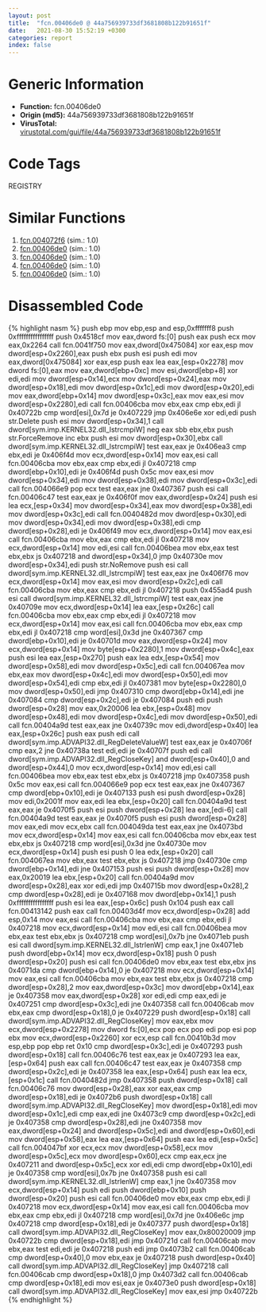 ```yaml
---
layout: post
title:  "fcn.00406de0 @ 44a756939733df3681808b122b91651f"
date:   2021-08-30 15:52:19 +0300
categories: report
index: false
---
```


# Generic Information
- **Function:** fcn.00406de0
- **Origin (md5):** 44a756939733df3681808b122b91651f
- **VirusTotal:** [virustotal.com/gui/file/44a756939733df3681808b122b91651f][virustotal_ref]

# Code Tags
<span class="tag" id="REGISTRY">REGISTRY</span>


# Similar Functions

1. [fcn.004072f6][similar_1_ref] (sim.: 1.0)
2. [fcn.00406de0][similar_2_ref] (sim.: 1.0)
3. [fcn.00406de0][similar_3_ref] (sim.: 1.0)
4. [fcn.00406de0][similar_4_ref] (sim.: 1.0)
5. [fcn.00406de0][similar_5_ref] (sim.: 1.0)


# Disassembled Code

{% highlight nasm %}
push ebp
mov ebp,esp
and esp,0xfffffff8
push 0xffffffffffffffff
push 0x4518cf
mov eax,dword fs:[0]
push eax
push ecx
mov eax,0x2264
call fcn.0041f750
mov eax,dword[0x475084]
xor eax,esp
mov dword[esp+0x2260],eax
push ebx
push esi
push edi
mov eax,dword[0x475084]
xor eax,esp
push eax
lea eax,[esp+0x2278]
mov dword fs:[0],eax
mov eax,dword[ebp+0xc]
mov esi,dword[ebp+8]
xor edi,edi
mov dword[esp+0x14],ecx
mov dword[esp+0x24],eax
mov dword[esp+0x18],edi
mov dword[esp+0x1c],edi
mov dword[esp+0x20],edi
mov eax,dword[ebp+0x14]
mov dword[esp+0x3c],eax
mov eax,esi
mov dword[esp+0x2280],edi
call fcn.00406cba
mov ebx,eax
cmp ebx,edi
jl 0x40722b
cmp word[esi],0x7d
je 0x407229
jmp 0x406e6e
xor edi,edi
push str.Delete
push esi
mov dword[esp+0x34],1
call dword[sym.imp.KERNEL32.dll_lstrcmpiW]
neg eax
sbb ebx,ebx
push str.ForceRemove
inc ebx
push esi
mov dword[esp+0x30],ebx
call dword[sym.imp.KERNEL32.dll_lstrcmpiW]
test eax,eax
je 0x406ea3
cmp ebx,edi
je 0x406f4d
mov ecx,dword[esp+0x14]
mov eax,esi
call fcn.00406cba
mov ebx,eax
cmp ebx,edi
jl 0x407218
cmp dword[ebp+0x10],edi
je 0x406f4d
push 0x5c
mov eax,esi
mov dword[esp+0x34],edi
mov dword[esp+0x38],edi
mov dword[esp+0x3c],edi
call fcn.004066e9
pop ecx
test eax,eax
jne 0x407367
push esi
call fcn.00406c47
test eax,eax
je 0x406f0f
mov eax,dword[esp+0x24]
push esi
lea ecx,[esp+0x34]
mov dword[esp+0x34],eax
mov dword[esp+0x38],edi
mov dword[esp+0x3c],edi
call fcn.0040482d
mov dword[esp+0x30],edi
mov dword[esp+0x34],edi
mov dword[esp+0x38],edi
cmp dword[esp+0x28],edi
je 0x406f49
mov ecx,dword[esp+0x14]
mov eax,esi
call fcn.00406cba
mov ebx,eax
cmp ebx,edi
jl 0x407218
mov ecx,dword[esp+0x14]
mov edi,esi
call fcn.00406bea
mov ebx,eax
test ebx,ebx
js 0x407218
and dword[esp+0x34],0
jmp 0x40730e
mov dword[esp+0x34],edi
push str.NoRemove
push esi
call dword[sym.imp.KERNEL32.dll_lstrcmpiW]
test eax,eax
jne 0x406f76
mov ecx,dword[esp+0x14]
mov eax,esi
mov dword[esp+0x2c],edi
call fcn.00406cba
mov ebx,eax
cmp ebx,edi
jl 0x407218
push 0x455ad4
push esi
call dword[sym.imp.KERNEL32.dll_lstrcmpiW]
test eax,eax
jne 0x40709e
mov ecx,dword[esp+0x14]
lea eax,[esp+0x26c]
call fcn.00406cba
mov ebx,eax
cmp ebx,edi
jl 0x407218
mov ecx,dword[esp+0x14]
mov eax,esi
call fcn.00406cba
mov ebx,eax
cmp ebx,edi
jl 0x407218
cmp word[esi],0x3d
jne 0x407367
cmp dword[ebp+0x10],edi
je 0x40701d
mov eax,dword[esp+0x24]
mov ecx,dword[esp+0x14]
mov byte[esp+0x2280],1
mov dword[esp+0x4c],eax
push esi
lea eax,[esp+0x270]
push eax
lea edx,[esp+0x54]
mov dword[esp+0x58],edi
mov dword[esp+0x5c],edi
call fcn.004067ea
mov ebx,eax
mov dword[esp+0x4c],edi
mov dword[esp+0x50],edi
mov dword[esp+0x54],edi
cmp ebx,edi
jl 0x407381
mov byte[esp+0x2280],0
mov dword[esp+0x50],edi
jmp 0x407310
cmp dword[ebp+0x14],edi
jne 0x407084
cmp dword[esp+0x2c],edi
je 0x407084
push edi
push dword[esp+0x28]
mov eax,0x20006
lea ebx,[esp+0x48]
mov dword[esp+0x48],edi
mov dword[esp+0x4c],edi
mov dword[esp+0x50],edi
call fcn.00404a9d
test eax,eax
jne 0x40739c
mov edi,dword[esp+0x40]
lea eax,[esp+0x26c]
push eax
push edi
call dword[sym.imp.ADVAPI32.dll_RegDeleteValueW]
test eax,eax
je 0x40706f
cmp eax,2
jne 0x40738a
test edi,edi
je 0x40707f
push edi
call dword[sym.imp.ADVAPI32.dll_RegCloseKey]
and dword[esp+0x40],0
and dword[esp+0x44],0
mov ecx,dword[esp+0x14]
mov edi,esi
call fcn.00406bea
mov ebx,eax
test ebx,ebx
js 0x407218
jmp 0x407358
push 0x5c
mov eax,esi
call fcn.004066e9
pop ecx
test eax,eax
jne 0x407367
cmp dword[ebp+0x10],edi
je 0x407133
push esi
push dword[esp+0x28]
mov edi,0x2001f
mov eax,edi
lea ebx,[esp+0x20]
call fcn.00404a9d
test eax,eax
je 0x4070f5
push esi
push dword[esp+0x28]
lea eax,[edi-6]
call fcn.00404a9d
test eax,eax
je 0x4070f5
push esi
push dword[esp+0x28]
mov eax,edi
mov ecx,ebx
call fcn.004049da
test eax,eax
jne 0x4073bd
mov ecx,dword[esp+0x14]
mov eax,esi
call fcn.00406cba
mov ebx,eax
test ebx,ebx
js 0x407218
cmp word[esi],0x3d
jne 0x40730e
mov ecx,dword[esp+0x14]
push esi
push 0
lea edx,[esp+0x20]
call fcn.004067ea
mov ebx,eax
test ebx,ebx
js 0x407218
jmp 0x40730e
cmp dword[ebp+0x14],edi
jne 0x407153
push esi
push dword[esp+0x28]
mov eax,0x20019
lea ebx,[esp+0x20]
call fcn.00404a9d
mov dword[esp+0x28],eax
xor edi,edi
jmp 0x40715b
mov dword[esp+0x28],2
cmp dword[esp+0x28],edi
je 0x407168
mov dword[ebp+0x14],1
push 0xffffffffffffffff
push esi
lea eax,[esp+0x6c]
push 0x104
push eax
call fcn.00413142
push eax
call fcn.00403d4f
mov ecx,dword[esp+0x28]
add esp,0x14
mov eax,esi
call fcn.00406cba
mov ebx,eax
cmp ebx,edi
jl 0x407218
mov ecx,dword[esp+0x14]
mov edi,esi
call fcn.00406bea
mov ebx,eax
test ebx,ebx
js 0x407218
cmp word[esi],0x7b
jne 0x4071eb
push esi
call dword[sym.imp.KERNEL32.dll_lstrlenW]
cmp eax,1
jne 0x4071eb
push dword[ebp+0x14]
mov ecx,dword[esp+0x18]
push 0
push dword[esp+0x20]
push esi
call fcn.00406de0
mov ebx,eax
test ebx,ebx
jns 0x4071da
cmp dword[ebp+0x14],0
je 0x407218
mov ecx,dword[esp+0x14]
mov eax,esi
call fcn.00406cba
mov ebx,eax
test ebx,ebx
js 0x407218
cmp dword[esp+0x28],2
mov eax,dword[esp+0x3c]
mov dword[ebp+0x14],eax
je 0x407358
mov eax,dword[esp+0x28]
xor edi,edi
cmp eax,edi
je 0x407251
cmp dword[esp+0x3c],edi
jne 0x407358
call fcn.00406cab
mov ebx,eax
cmp dword[esp+0x18],0
je 0x407229
push dword[esp+0x18]
call dword[sym.imp.ADVAPI32.dll_RegCloseKey]
mov eax,ebx
mov ecx,dword[esp+0x2278]
mov dword fs:[0],ecx
pop ecx
pop edi
pop esi
pop ebx
mov ecx,dword[esp+0x2260]
xor ecx,esp
call fcn.00410b3d
mov esp,ebp
pop ebp
ret 0x10
cmp dword[esp+0x3c],edi
je 0x407293
push dword[esp+0x18]
call fcn.00406c76
test eax,eax
je 0x407293
lea eax,[esp+0x64]
push eax
call fcn.00406c47
test eax,eax
je 0x407358
cmp dword[esp+0x2c],edi
je 0x407358
lea eax,[esp+0x64]
push eax
lea ecx,[esp+0x1c]
call fcn.0040482d
jmp 0x407358
push dword[esp+0x18]
call fcn.00406c76
mov dword[esp+0x28],eax
xor eax,eax
cmp dword[esp+0x18],edi
je 0x4072b6
push dword[esp+0x18]
call dword[sym.imp.ADVAPI32.dll_RegCloseKey]
mov dword[esp+0x18],edi
mov dword[esp+0x1c],edi
cmp eax,edi
jne 0x4073c9
cmp dword[esp+0x2c],edi
je 0x407358
cmp dword[esp+0x28],edi
jne 0x407358
mov eax,dword[esp+0x24]
and dword[esp+0x5c],edi
and dword[esp+0x60],edi
mov dword[esp+0x58],eax
lea eax,[esp+0x64]
push eax
lea edi,[esp+0x5c]
call fcn.004047bf
xor ecx,ecx
mov dword[esp+0x58],ecx
mov dword[esp+0x5c],ecx
mov dword[esp+0x60],ecx
cmp eax,ecx
jne 0x407211
and dword[esp+0x5c],ecx
xor edi,edi
cmp dword[ebp+0x10],edi
je 0x407358
cmp word[esi],0x7b
jne 0x407358
push esi
call dword[sym.imp.KERNEL32.dll_lstrlenW]
cmp eax,1
jne 0x407358
mov ecx,dword[esp+0x14]
push edi
push dword[ebp+0x10]
push dword[esp+0x20]
push esi
call fcn.00406de0
mov ebx,eax
cmp ebx,edi
jl 0x407218
mov ecx,dword[esp+0x14]
mov eax,esi
call fcn.00406cba
mov ebx,eax
cmp ebx,edi
jl 0x407218
cmp word[esi],0x7d
jne 0x406e6c
jmp 0x407218
cmp dword[esp+0x18],edi
je 0x407377
push dword[esp+0x18]
call dword[sym.imp.ADVAPI32.dll_RegCloseKey]
mov eax,0x80020009
jmp 0x40722b
cmp dword[esp+0x18],edi
jmp 0x40721d
call fcn.00406cab
mov ebx,eax
test edi,edi
je 0x407218
push edi
jmp 0x4073b2
call fcn.00406cab
cmp dword[esp+0x40],0
mov ebx,eax
je 0x407218
push dword[esp+0x40]
call dword[sym.imp.ADVAPI32.dll_RegCloseKey]
jmp 0x407218
call fcn.00406cab
cmp dword[esp+0x18],0
jmp 0x4073d2
call fcn.00406cab
cmp dword[esp+0x18],edi
mov esi,eax
je 0x4073e0
push dword[esp+0x18]
call dword[sym.imp.ADVAPI32.dll_RegCloseKey]
mov eax,esi
jmp 0x40722b
{% endhighlight %}


[similar_1_ref]: /report/fcn.004072f6@505be53c36227b94e2fcc406f247f6e5
[similar_2_ref]: /report/fcn.00406de0@9571c7458fae91969aaed3955e433f49
[similar_3_ref]: /report/fcn.00406de0@3aa98225e51cbcae2d334c8b6b4ed9fd
[similar_4_ref]: /report/fcn.00406de0@bed9ebae5dcb4fc234ee0bdf6551cea7
[similar_5_ref]: /report/fcn.00406de0@3d7f25d788af3e7f7707a736ac852465
[virustotal_ref]: https://www.virustotal.com/gui/file/44a756939733df3681808b122b91651f